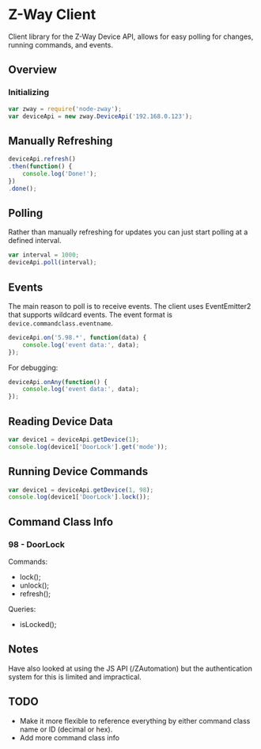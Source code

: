 # Z-Way Client

Client library for the Z-Way Device API, allows for easy polling for changes, running commands, and events.

## Overview

### Initializing

```js
var zway = require('node-zway');
var deviceApi = new zway.DeviceApi('192.168.0.123');
```

## Manually Refreshing

```js
deviceApi.refresh()
.then(function() {
    console.log('Done!');
})
.done();
```

## Polling

Rather than manually refreshing for updates you can just start polling at a defined interval.

```js
var interval = 1000;
deviceApi.poll(interval);
```

## Events

The main reason to poll is to receive events. The client uses EventEmitter2 that supports wildcard events. The event format is `device.commandclass.eventname`.

```js
deviceApi.on('5.98.*', function(data) {
    console.log('event data:', data);
});
```

For debugging:
```js
deviceApi.onAny(function() {
    console.log('event data:', data);    
});
```

## Reading Device Data

```js
var device1 = deviceApi.getDevice(1);
console.log(device1['DoorLock'].get('mode'));
```

## Running Device Commands

```js
var device1 = deviceApi.getDevice(1, 98);
console.log(device1['DoorLock'].lock());
```

## Command Class Info

### 98 - DoorLock

Commands:

- lock();
- unlock();
- refresh();

Queries:

- isLocked();

## Notes

Have also looked at using the JS API (/ZAutomation) but the authentication system for this is limited and impractical.

## TODO

* Make it more flexible to reference everything by either command class name or ID (decimal or hex).
* Add more command class info
